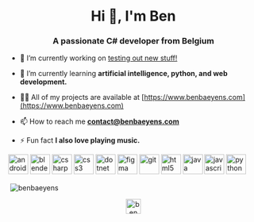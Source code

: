 <h1 align="center">Hi 👋, I'm Ben</h1>
<h3 align="center">A passionate C# developer from Belgium</h3>

- 🔭 I’m currently working on [testing out new stuff!](https://github.com/BenBaeyens/Personal-Testing-Grounds)

- 🌱 I’m currently learning **artificial intelligence, python, and web development.**

- 👨‍💻 All of my projects are available at [https://www.benbaeyens.com](https://www.benbaeyens.com)

- 📫 How to reach me [**contact@benbaeyens.com**](mailto:contact@benbaeyens.com)

- ⚡ Fun fact **I also love playing music.**

<p align="left"><img src="https://devicons.github.io/devicon/devicon.git/icons/android/android-original-wordmark.svg" alt="android" width="40" height="40"/> <img src="https://download.blender.org/branding/community/blender_community_badge_white.svg" alt="blender" width="40" height="40"/> <img src="https://devicons.github.io/devicon/devicon.git/icons/csharp/csharp-original.svg" alt="csharp" width="40" height="40"/> <img src="https://devicons.github.io/devicon/devicon.git/icons/css3/css3-original-wordmark.svg" alt="css3" width="40" height="40"/> <img src="https://devicons.github.io/devicon/devicon.git/icons/dot-net/dot-net-original-wordmark.svg" alt="dotnet" width="40" height="40"/> <img src="https://www.vectorlogo.zone/logos/figma/figma-icon.svg" alt="figma" width="40" height="40"/> <img src="https://www.vectorlogo.zone/logos/git-scm/git-scm-icon.svg" alt="git" width="40" height="40"/> <img src="https://devicons.github.io/devicon/devicon.git/icons/html5/html5-original-wordmark.svg" alt="html5" width="40" height="40"/> <img src="https://devicons.github.io/devicon/devicon.git/icons/java/java-original-wordmark.svg" alt="java" width="40" height="40"/> <img src="https://devicons.github.io/devicon/devicon.git/icons/javascript/javascript-original.svg" alt="javascript" width="40" height="40"/> <img src="https://devicons.github.io/devicon/devicon.git/icons/python/python-original.svg" alt="python" width="40" height="40"/></p><p>&nbsp;<img align="center" src="https://github-readme-stats.vercel.app/api?username=benbaeyens&show_icons=true" alt="benbaeyens" /></p>

<p align="center">
<a href="https://linkedin.com/in/ben baeyens" target="blank"><img align="center" src="https://cdn.jsdelivr.net/npm/simple-icons@3.0.1/icons/linkedin.svg" alt="ben baeyens" height="30" width="30" /></a>
</p>
